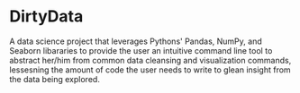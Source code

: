 # DirtyData

A data science project that leverages Pythons' Pandas, NumPy, and Seaborn libararies to provide the user an intuitive command line tool to abstract her/him from common data cleansing and visualization commands, lessesning the amount of code the user needs to write to glean insight from the data being explored.  
